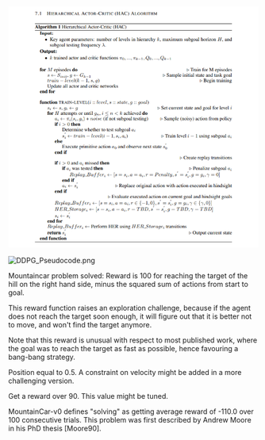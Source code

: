 ![img_3.png](img_3.png)

![DDPG_Pseudocode.png](DDPG_Pseudocode.png)

Mountaincar problem solved:
Reward is 100 for reaching the target of the hill on the right hand side, minus the squared sum of actions from start to goal.

This reward function raises an exploration challenge, because if the agent does not reach the target soon enough, it will figure out that it is better not to move, and won't find the target anymore.

Note that this reward is unusual with respect to most published work, where the goal was to reach the target as fast as possible, hence favouring a bang-bang strategy.

Position equal to 0.5. A constraint on velocity might be added in a more challenging version.


Get a reward over 90. This value might be tuned.

MountainCar-v0 defines "solving" as getting average reward of -110.0 over 100 consecutive trials.
This problem was first described by Andrew Moore in his PhD thesis [Moore90].